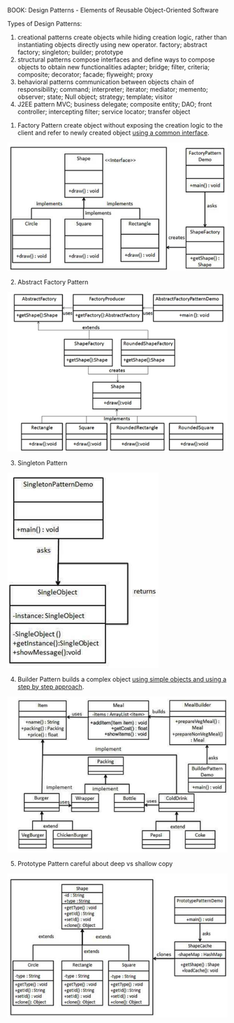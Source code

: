 BOOK: Design Patterns - Elements of Reusable Object-Oriented Software

Types of Design Patterns:
1) creational patterns
create objects while hiding creation logic, rather than instantiating objects directly using new operator.
factory; abstract factory; singleton; builder; prototype
2) structural patterns
compose interfaces and define ways to compose objects to obtain new functionalities
adapter; bridge; filter, criteria; composite; decorator; facade; flyweight; proxy
3) behavioral patterns
communication between objects
chain of responsibility; command; interpreter; iterator; mediator; memento; observer; state; Null object; strategy; template; visitor
4) J2EE pattern
MVC; business delegate; composite entity; DAO; front controller; intercepting filter; service locator; transfer object
1. Factory Pattern
create object without exposing the creation logic to the client and refer to newly created object <u>using a common interface</u>.

![Image of Facade pattern](https://github.com/KevinXu17/DesignPattern/blob/master/Img/FactoryPattern.png?raw=true)

2. Abstract Factory Pattern

![Image of Facade pattern](https://github.com/KevinXu17/DesignPattern/blob/master/Img/AbstractFactoryPattern.png?raw=true)

3. Singleton Pattern

![Image of Facade pattern](https://github.com/KevinXu17/DesignPattern/blob/master/Img/SingletonPattern.png?raw=true)

4. Builder Pattern
builds a complex object <u>using simple objects and using a step by step approach</u>.

![Image of Facade pattern](https://github.com/KevinXu17/DesignPattern/blob/master/Img/BuilderPattern.png?raw=true)

5. Prototype Pattern  careful about deep  vs shallow copy

![Image of Facade pattern](https://github.com/KevinXu17/DesignPattern/blob/master/Img/PrototypePattern.png?raw=true)